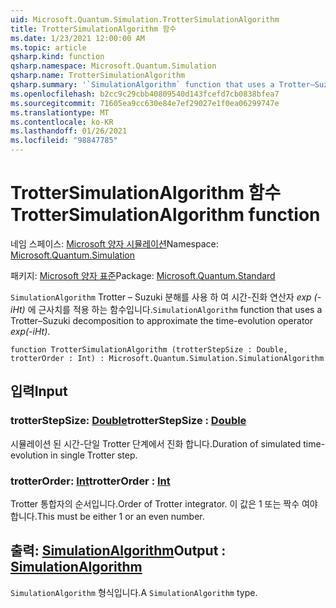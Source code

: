 ```yaml
---
uid: Microsoft.Quantum.Simulation.TrotterSimulationAlgorithm
title: TrotterSimulationAlgorithm 함수
ms.date: 1/23/2021 12:00:00 AM
ms.topic: article
qsharp.kind: function
qsharp.namespace: Microsoft.Quantum.Simulation
qsharp.name: TrotterSimulationAlgorithm
qsharp.summary: '`SimulationAlgorithm` function that uses a Trotter–Suzuki decomposition to approximate the time-evolution operator _exp(-iHt)_.'
ms.openlocfilehash: b2cc9c29cbb40809540d143fcefd7cb0838bfea7
ms.sourcegitcommit: 71605ea9cc630e84e7ef29027e1f0ea06299747e
ms.translationtype: MT
ms.contentlocale: ko-KR
ms.lasthandoff: 01/26/2021
ms.locfileid: "98847785"
---
```

# <a name="trottersimulationalgorithm-function"></a><span data-ttu-id="81486-102">TrotterSimulationAlgorithm 함수</span><span class="sxs-lookup"><span data-stu-id="81486-102">TrotterSimulationAlgorithm function</span></span>

<span data-ttu-id="81486-103">네임 스페이스: [Microsoft 양자 시뮬레이션](xref:Microsoft.Quantum.Simulation)</span><span class="sxs-lookup"><span data-stu-id="81486-103">Namespace: [Microsoft.Quantum.Simulation](xref:Microsoft.Quantum.Simulation)</span></span>

<span data-ttu-id="81486-104">패키지: [Microsoft 양자 표준](https://nuget.org/packages/Microsoft.Quantum.Standard)</span><span class="sxs-lookup"><span data-stu-id="81486-104">Package: [Microsoft.Quantum.Standard](https://nuget.org/packages/Microsoft.Quantum.Standard)</span></span>


<span data-ttu-id="81486-105">`SimulationAlgorithm` Trotter – Suzuki 분해를 사용 하 여 시간-진화 연산자 _exp (-iHt)_ 에 근사치를 적용 하는 함수입니다.</span><span class="sxs-lookup"><span data-stu-id="81486-105">`SimulationAlgorithm` function that uses a Trotter–Suzuki decomposition to approximate the time-evolution operator _exp(-iHt)_.</span></span>

```qsharp
function TrotterSimulationAlgorithm (trotterStepSize : Double, trotterOrder : Int) : Microsoft.Quantum.Simulation.SimulationAlgorithm
```


## <a name="input"></a><span data-ttu-id="81486-106">입력</span><span class="sxs-lookup"><span data-stu-id="81486-106">Input</span></span>

### <a name="trotterstepsize--double"></a><span data-ttu-id="81486-107">trotterStepSize: [Double](xref:microsoft.quantum.lang-ref.double)</span><span class="sxs-lookup"><span data-stu-id="81486-107">trotterStepSize : [Double](xref:microsoft.quantum.lang-ref.double)</span></span>

<span data-ttu-id="81486-108">시뮬레이션 된 시간-단일 Trotter 단계에서 진화 합니다.</span><span class="sxs-lookup"><span data-stu-id="81486-108">Duration of simulated time-evolution in single Trotter step.</span></span>


### <a name="trotterorder--int"></a><span data-ttu-id="81486-109">trotterOrder: [Int](xref:microsoft.quantum.lang-ref.int)</span><span class="sxs-lookup"><span data-stu-id="81486-109">trotterOrder : [Int](xref:microsoft.quantum.lang-ref.int)</span></span>

<span data-ttu-id="81486-110">Trotter 통합자의 순서입니다.</span><span class="sxs-lookup"><span data-stu-id="81486-110">Order of Trotter integrator.</span></span> <span data-ttu-id="81486-111">이 값은 1 또는 짝수 여야 합니다.</span><span class="sxs-lookup"><span data-stu-id="81486-111">This must be either 1 or an even number.</span></span>



## <a name="output--simulationalgorithm"></a><span data-ttu-id="81486-112">출력: [SimulationAlgorithm](xref:Microsoft.Quantum.Simulation.SimulationAlgorithm)</span><span class="sxs-lookup"><span data-stu-id="81486-112">Output : [SimulationAlgorithm](xref:Microsoft.Quantum.Simulation.SimulationAlgorithm)</span></span>

<span data-ttu-id="81486-113">`SimulationAlgorithm` 형식입니다.</span><span class="sxs-lookup"><span data-stu-id="81486-113">A `SimulationAlgorithm` type.</span></span>